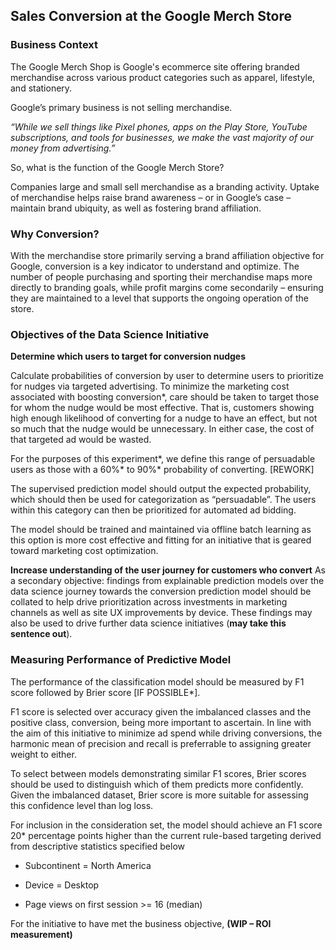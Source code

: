 ## Sales Conversion at the Google Merch Store

### Business Context

The Google Merch Shop is Google's ecommerce site offering branded merchandise across various product categories such as apparel, lifestyle, and stationery. 

Google’s primary business is not selling merchandise.

_“While we sell things like Pixel phones, apps on the Play Store, YouTube subscriptions, and tools for businesses, we make the vast majority of our money from advertising.”_

So, what is the function of the Google Merch Store? 

Companies large and small sell merchandise as a branding activity. Uptake of merchandise helps raise brand awareness – or in Google’s case – maintain brand ubiquity, as well as fostering brand affiliation. 

### Why Conversion? 
With the merchandise store primarily serving a brand affiliation objective for Google, conversion is a key indicator to understand and optimize. The number of people purchasing and sporting their merchandise maps more directly to branding goals, while profit margins come secondarily – ensuring they are maintained to a level that supports the ongoing operation of the store. 

### Objectives of the Data Science Initiative
**Determine which users to target for conversion nudges** 

Calculate probabilities of conversion by user to determine users to prioritize for nudges via targeted advertising. To minimize the marketing cost associated with boosting conversion*, care should be taken to target those for whom the nudge would be most effective. That is, customers showing high enough likelihood of converting for a nudge to have an effect, but not so much that the nudge would be unnecessary. In either case, the cost of that targeted ad would be wasted. 

For the purposes of this experiment*, we define this range of persuadable users as those with a 60%* to 90%* probability of converting. 
[REWORK]

The supervised prediction model should output the expected probability, which should then be used for categorization as “persuadable”. The users within this category can then be prioritized for automated ad bidding.  

The model should be trained and maintained via offline batch learning as this option is more cost effective and fitting for an initiative that is geared toward marketing cost optimization.  

**Increase understanding of the user journey for customers who convert**
As a secondary objective: findings from explainable prediction models over the data science journey towards the conversion prediction model should be collated to help drive prioritization across investments in marketing channels as well as site UX improvements by device. These findings may also be used to drive further data science initiatives (**may take this sentence out**). 

### Measuring Performance of Predictive Model 
The performance of the classification model should be measured by F1 score followed by Brier score [IF POSSIBLE*]. 

F1 score is selected over accuracy given the imbalanced classes and the positive class, conversion, being more important to ascertain. In line with the aim of this initiative to minimize ad spend while driving conversions, the harmonic mean of precision and recall is preferrable to assigning greater weight to either. 

To select between models demonstrating similar F1 scores, Brier scores should be used to distinguish which of them predicts more confidently. Given the imbalanced dataset, Brier score is more suitable for assessing this confidence level than log loss. 

For inclusion in the consideration set, the model should achieve an F1 score 20* percentage points higher than the current rule-based targeting derived from descriptive statistics specified below

* Subcontinent = North America

* Device = Desktop

* Page views on first session >= 16 (median)


For the initiative to have met the business objective, **(WIP – ROI measurement)**









